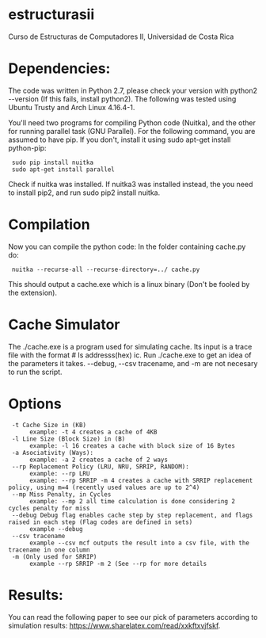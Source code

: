 # estructurasii
Curso de Estructuras de Computadores II, Universidad de Costa Rica

# Dependencies:
The code was written in Python 2.7, please check your version with python2 --version (If this fails, install python2). The following was tested using Ubuntu Trusty and Arch Linux 4.16.4-1.

You'll need two programs for compiling Python code (Nuitka), and the other for running parallel task (GNU Parallel). For the following command, you are assumed to have pip. If you don't, install it using sudo apt-get install python-pip:

     sudo pip install nuitka
     sudo apt-get install parallel
 
Check if nuitka was installed. If nuitka3 was installed instead, the you need to install pip2, and run sudo pip2 install nuitka.

# Compilation
Now you can compile the python code: In the folder containing cache.py do: 

     nuitka --recurse-all --recurse-directory=../ cache.py
     
This should output a cache.exe which is a linux binary (Don't be fooled by the extension). 

# Cache Simulator
The ./cache.exe is a program used for simulating cache. Its input is a trace file with the format # ls addresss(hex) ic. Run ./cache.exe to get an idea of the parameters it takes. --debug, --csv tracename, and -m are not necesary to run the script. 

# Options 
     -t Cache Size in (KB)
          example: -t 4 creates a cache of 4KB
     -l Line Size (Block Size) in (B)
          example: -l 16 creates a cache with block size of 16 Bytes
     -a Asociativity (Ways): 
          example: -a 2 creates a cache of 2 ways
     --rp Replacement Policy (LRU, NRU, SRRIP, RANDOM):
          example: --rp LRU
          example: --rp SRRIP -m 4 creates a cache with SRRIP replacement policy, using m=4 (recently used values are up to 2^4)
     --mp Miss Penalty, in Cycles
          example: --mp 2 all time calculation is done considering 2 cycles penalty for miss
     --debug Debug flag enables cache step by step replacement, and flags raised in each step (Flag codes are defined in sets)
          example --debug
     --csv tracename 
          example --csv mcf outputs the result into a csv file, with the tracename in one column
     -m (Only used for SRRIP)
          example --rp SRRIP -m 2 (See --rp for more details
     

# Results: 
You can read the following paper to see our pick of parameters according to simulation results: https://www.sharelatex.com/read/xxkftxvjfskf. 
